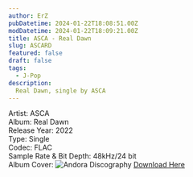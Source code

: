 ```yaml
---
author: ErZ
pubDatetime: 2024-01-22T18:08:51.00Z
modDatetime: 2024-01-22T18:09:21.00Z
title: ASCA - Real Dawn
slug: ASCARD
featured: false
draft: false
tags:
  - J-Pop
description:
  Real Dawn, single by ASCA
---
```

Artist: ASCA<br>
Album: Real Dawn<br>
Release Year: 2022<br>
Type: Single<br>
Codec: FLAC<br>
Sample Rate & Bit Depth: 48kHz/24 bit<br>
Album Cover: ![Andora Discography](https://ucarecdn.com/b206e632-7cdd-4db2-b65b-ca096261d276/-/scale_crop/300x300/-/format/auto/-/quality/smart_retina/)
[Download Here](https://cuty.io/ascard)